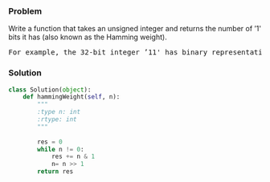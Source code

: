### Problem
Write a function that takes an unsigned integer and returns the number of ’1' bits it has (also known as the Hamming weight).
<pre>
For example, the 32-bit integer ’11' has binary representation 00000000000000000000000000001011, so the function should return 3.
</pre>
### Solution
```python
class Solution(object):
    def hammingWeight(self, n):
        """
        :type n: int
        :rtype: int
        """
        
        res = 0
        while n != 0:
            res += n & 1
            n= n >> 1
        return res
        
        
```